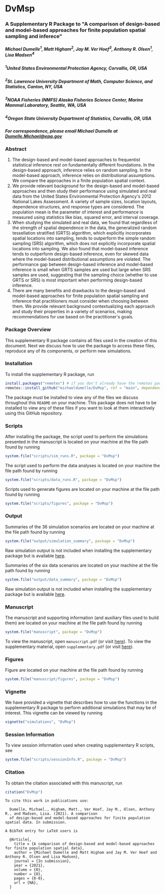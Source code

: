 # DvMsp

### A Supplementary R Package to "A comparison of design-based and model-based approaches for finite population spatial sampling and inferece"

##### Michael Dumelle<sup>1</sup>, Matt Higham<sup>2</sup>, Jay M. Ver Hoef<sup>3</sup>, Anthony R. Olsen<sup>1</sup>, Lisa Madsen<sup>4</sup>

##### <sup>1</sup>United States Environmental Protection Agency, Corvallis, OR, USA
##### <sup>2</sup>St. Lawrence University Department of Math, Computer Science, and Statistics, Canton, NY, USA
##### <sup>3</sup>NOAA Fisheries (NMFS) Alaska Fisheries Science Center, Marine Mammal Laboratory, Seattle, WA, USA
##### <sup>4</sup>Oregon State University Department of Statistics, Corvallis, OR, USA
##### For correspondence, please email Michael Dumelle at Dumelle.Michael@epa.gov

### Abstract

  1.   The design-based and model-based approaches to frequentist statistical inference rest on fundamentally different foundations. In the design-based approach, inference relies on random sampling. In the model-based approach, inference relies on distributional assumptions. We compare the approaches in a finite population spatial context.
  2. We provide relevant background for the design-based and model-based approaches and then study their performance using simulated and real data from the United States Environmental Protection Agency's 2012 National Lakes Assessment. A variety of sample sizes, location layouts, dependence structures, and response types are considered. The population mean is the parameter of interest and performance is measured using statistics like bias, squared error, and interval coverage.
  3. When studying the simulated and real data, we found that regardless of the strength of spatial dependence in the data, the generalized random tessellation stratified (GRTS) algorithm, which explicitly incorporates spatial locations into sampling, tends to outperform the simple random sampling (SRS) algorithm, which does not explicitly incorporate spatial locations into sampling. We also found that model-based inference tends to outperform design-based inference, even for skewed data where the model-based distributional assumptions are violated. The performance gap between design-based inference and model-based inference is small when GRTS samples are used but large when SRS samples are used, suggesting that the sampling choice (whether to use GRTS or SRS) is most important when performing design-based inference.
  4. There are many benefits and drawbacks to the design-based and model-based approaches for finite population spatial sampling and inference that practitioners must consider when choosing between them. We provide relevant background contextualizing each approach and study their properties in a variety of scenarios, making recommendations for use based on the practitioner's goals.

### Package Overview

This supplementary R package contains all files used in the creation of this document. Next we discuss how to use the package to access these files, reproduce any of its components, or perform new simulations.

### Installation

To install the supplementary R package, run
```r
install.packages("remotes") # if you don't already have the remotes package installed
remotes::install_github("michaeldumelle/DvMsp", ref = "main", dependencies = TRUE)
```

The package must be installed to view any of the files we discuss throughout this `README` on your machine. This package does not have to be installed to view any of these files if you want to look at them interactively using this GitHub repository.

### Scripts

After installing the package, the script used to perform the simulations presented in the manuscript is located on your machine at the file path found by running
```r
system.file("scripts/sim_runs.R", package = "DvMsp")
```

The script used to perform the data analyses is located on your machine the file path found by running
```r
system.file("scripts/data_runs.R", package = "DvMsp")
```

Scripts used to generate figures are located on your machine at the file path found by running
```r
system.file("scripts/figures", package = "DvMsp")
```

### Output

Summaries of the 36 simulation scenarios are located on your machine at the file path found by running
```r
system.file("output/simulation_summary", package = "DvMsp")
```

Raw simulation output is not included when installing the supplementary package but is available [here](https://github.com/michaeldumelle/DvMsp/tree/main/inst/output/simulation_raw).

Summaries of the six data scenarios are located on your machine at the file path found by running
```r
system.file("output/data_summary", package = "DvMsp")
```

Raw simulation output is not included when installing the supplementary package but is available [here](https://github.com/michaeldumelle/DvMsp/tree/main/inst/output/data_raw).

### Manuscript

The manuscript and supporting information (and auxiliary files used to build them) are located on your machine at the file path found by running
```r
system.file("manuscript", package = "DvMsp")
```

To view the manuscript, open `manuscript.pdf` (or visit [here](https://github.com/michaeldumelle/DvMsp/blob/main/inst/manuscript/manuscript.pdf)). To view the supplementary material, open `supplementary.pdf` (or visit [here](https://github.com/michaeldumelle/DvMsp/blob/main/inst/manuscript/supporting.pdf)).

### Figures

Figure are located on your machine at the file path found by running
```r
system.file("manuscript/figures", package = "DvMsp")
```

### Vignette

We have provided a vignette that describes how to use the functions in the supplementary R package to perform additional simulations that may be of interest. This vignette can be viewed by running
```r
vignette("simulations", "DvMsp")
```

### Session Information

To view session information used when creating supplementary R scripts, see
```r
system.file("scripts/sessionInfo.R", package = "DvMsp")
```

### Citation

To obtain the citation associated with this manuscript, run
```r
citation("DvMsp")
```

```
To cite this work in publications use:

  Dumelle, Michael., Higham, Matt., Ver Hoef, Jay M., Olsen, Anthony R., and Madsen, Lisa. (2021). A comparison
  of design-based and model-based approaches for finite population spatial data. In submission.

A BibTeX entry for LaTeX users is

  @Article{,
    title = {A comparison of design-based and model-based approaches for finite population spatial data},
    author = {Michael Dumelle and Matt Higham and Jay M. Ver Hoef and Anthony R. Olsen and Lisa Madsen},
    journal = {In submission},
    year = {2021},
    volume = {0},
    number = {0},
    pages = {0-0},
    url = {NA},
  }

```
